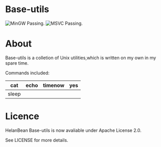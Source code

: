 # Base-utils

![MinGW Passing.](https://img.shields.io/badge/MinGW-Passing-brightgreen.svg)
![MSVC Passing.](https://img.shields.io/badge/MSVC-Passing-red.svg)

# About


Base-utils is a colletion of Unix utilities,which is written on my own in my spare time. 

Commands included:


|  cat  | echo | timenow | yes  |
| ----- | ---- | ------- | ---- |
| sleep |      |         |      |

# Licence


HelanBean Base-utils is now avaliable under Apache License 2.0.

See LICENSE for more details.
